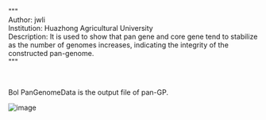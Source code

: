 """ <br>
Author: jwli <br>
Institution: Huazhong Agricultural University <br>
Description: It is used to show that pan gene and core gene tend to stabilize as the number of genomes increases, indicating the integrity of the constructed pan-genome. <br>
"""<br>

<br>

Bol PanGenomeData is the output file of pan-GP. <br>

![image](https://github.com/jwli-code/Paulworld/blob/main/pan-genome/Gene%20cluster/Core-pan/Bna-pan-core.png)
